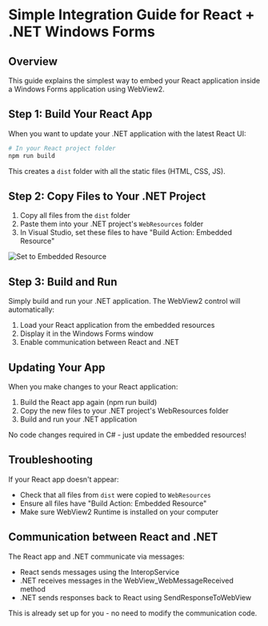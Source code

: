
# Simple Integration Guide for React + .NET Windows Forms

## Overview

This guide explains the simplest way to embed your React application inside a Windows Forms application using WebView2.

## Step 1: Build Your React App

When you want to update your .NET application with the latest React UI:

```bash
# In your React project folder
npm run build
```

This creates a `dist` folder with all the static files (HTML, CSS, JS).

## Step 2: Copy Files to Your .NET Project

1. Copy all files from the `dist` folder
2. Paste them into your .NET project's `WebResources` folder
3. In Visual Studio, set these files to have "Build Action: Embedded Resource"

![Set to Embedded Resource](https://docs.microsoft.com/en-us/dotnet/core/tutorials/media/publishing-with-visual-studio/embedded-resource.png)

## Step 3: Build and Run

Simply build and run your .NET application. The WebView2 control will automatically:
1. Load your React application from the embedded resources
2. Display it in the Windows Forms window
3. Enable communication between React and .NET

## Updating Your App

When you make changes to your React application:
1. Build the React app again (npm run build)
2. Copy the new files to your .NET project's WebResources folder
3. Build and run your .NET application

No code changes required in C# - just update the embedded resources!

## Troubleshooting

If your React app doesn't appear:
- Check that all files from `dist` were copied to `WebResources`
- Ensure all files have "Build Action: Embedded Resource"
- Make sure WebView2 Runtime is installed on your computer

## Communication between React and .NET

The React app and .NET communicate via messages:
- React sends messages using the InteropService
- .NET receives messages in the WebView_WebMessageReceived method
- .NET sends responses back to React using SendResponseToWebView

This is already set up for you - no need to modify the communication code.
